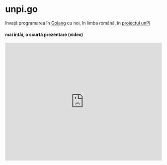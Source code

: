 # unpi.go

învață programarea în [Golang](https://go-tour-ro.appspot.com/) cu noi, în limba română, în [proiectul unPi](https://www.unpi.ro/)

#### mai întâi, o scurtă prezentare (video)

<div style="padding:75% 0 0 0;position:relative;"><iframe src="https://player.vimeo.com/video/377119243?autoplay=1&loop=1&title=0&byline=0&portrait=0" style="position:absolute;top:0;left:0;width:100%;height:100%;" frameborder="0" allow="autoplay; fullscreen" allowfullscreen></iframe></div><script src="https://player.vimeo.com/api/player.js"></script>
